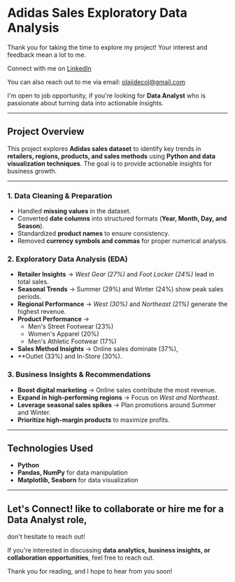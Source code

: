 # Adidas Sales Exploratory Data Analysis

Thank you for taking the time to explore my project! Your interest and feedback mean a lot to me.  

Connect with me on [LinkedIn](https://www.linkedin.com/in/balogun-olajide)
 
You can also reach out to me via email: olajidecol@gmail.com 

I'm open to job opportunity, if you're looking for **Data Analyst** 
who is passionate about turning data into actionable insights.

---

## Project Overview  
This project explores **Adidas sales dataset** to identify key trends in **retailers, regions, 
products, and sales methods** using **Python and data visualization techniques**. 
The goal is to provide actionable insights for business growth.  

--- 

### 1. Data Cleaning & Preparation  
- Handled **missing values** in the dataset.  
- Converted **date columns** into structured formats (**Year, Month, Day, and Season**).  
- Standardized **product names** to ensure consistency.  
- Removed **currency symbols and commas** for proper numerical analysis.  

### 2. Exploratory Data Analysis (EDA)  
- **Retailer Insights** → *West Gear (27%)* and *Foot Locker (24%)* lead in total sales.  
- **Seasonal Trends** → Summer (29%) and Winter (24%) show peak sales periods.  
- **Regional Performance** → *West (30%)* and *Northeast (21%)* generate the highest revenue.  
- **Product Performance** →  
   - Men's Street Footwear (23%)  
   - Women's Apparel (20%)  
   - Men's Athletic Footwear (17%)  
- **Sales Method Insights** → Online sales dominate (37%), 
- **Outlet (33%) and In-Store (30%).  

### 3. Business Insights & Recommendations  
- **Boost digital marketing** → Online sales contribute the most revenue.  
- **Expand in high-performing regions** → Focus on *West and Northeast*.  
- **Leverage seasonal sales spikes** → Plan promotions around Summer and Winter.  
- **Prioritize high-margin products** to maximize profits.  

---

## Technologies Used  
- **Python**  
- **Pandas, NumPy** for data manipulation  
- **Matplotlib, Seaborn** for data visualization

---

## Let's Connect! like to collaborate or hire me for a **Data Analyst** role, 
don't hesitate to reach out!  

If you're interested in discussing **data analytics, business insights, 
or collaboration opportunities**, feel free to reach out.  

Thank you for reading, and I hope to hear from you soon!

